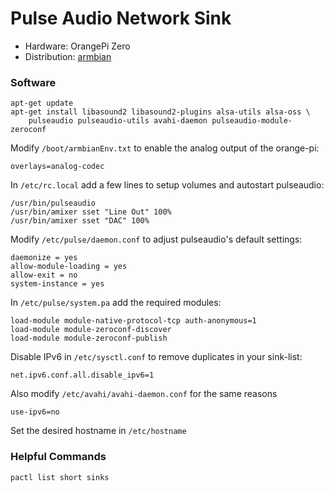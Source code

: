Pulse Audio Network Sink
========================

* Hardware: OrangePi Zero
* Distribution: [armbian](https://www.armbian.com/orange-pi-zero/)

### Software

    apt-get update
    apt-get install libasound2 libasound2-plugins alsa-utils alsa-oss \
        pulseaudio pulseaudio-utils avahi-daemon pulseaudio-module-zeroconf

Modify `/boot/armbianEnv.txt` to enable the analog output of the orange-pi:

    overlays=analog-codec

In `/etc/rc.local` add a few lines to setup volumes and autostart pulseaudio:

    /usr/bin/pulseaudio
    /usr/bin/amixer sset "Line Out" 100%
    /usr/bin/amixer sset "DAC" 100%

Modify `/etc/pulse/daemon.conf` to adjust pulseaudio's default settings:

    daemonize = yes
    allow-module-loading = yes
    allow-exit = no
    system-instance = yes

In `/etc/pulse/system.pa` add the required modules:

    load-module module-native-protocol-tcp auth-anonymous=1
    load-module module-zeroconf-discover
    load-module module-zeroconf-publish

Disable IPv6 in `/etc/sysctl.conf` to remove duplicates in your sink-list:

    net.ipv6.conf.all.disable_ipv6=1

Also modify `/etc/avahi/avahi-daemon.conf` for the same reasons

    use-ipv6=no

Set the desired hostname in `/etc/hostname`

### Helpful Commands

    pactl list short sinks

